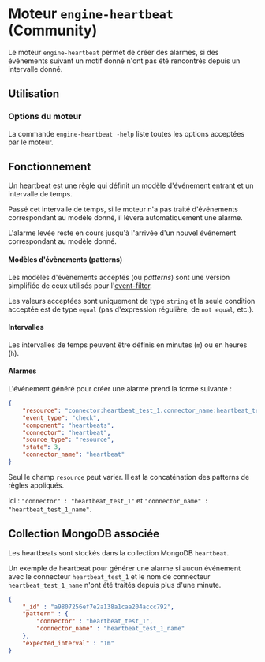 # Moteur `engine-heartbeat` (Community)

Le moteur `engine-heartbeat` permet de créer des alarmes, si des événements suivant un motif donné n'ont pas été rencontrés depuis un intervalle donné.

## Utilisation

### Options du moteur

La commande `engine-heartbeat -help` liste toutes les options acceptées par le moteur.

## Fonctionnement

Un heartbeat est une règle qui définit un modèle d'événement entrant et un intervalle de temps.

Passé cet intervalle de temps, si le moteur n'a pas traité d'événements correspondant au modèle donné, il lèvera automatiquement une alarme.

L'alarme levée reste en cours jusqu'à l'arrivée d'un nouvel événement correspondant au modèle donné.

#### Modèles d'évènements (patterns)

Les modèles d'évènements acceptés (ou *patterns*) sont une version simplifiée de ceux utilisés pour l'[event-filter](moteur-che-event_filter.md).

Les valeurs acceptées sont uniquement de type `string` et la seule condition acceptée est de type `equal` (pas d'expression régulière, de `not equal`, etc.).

#### Intervalles

Les intervalles de temps peuvent être définis en minutes (`m`) ou en heures (`h`).

#### Alarmes

L'événement généré pour créer une alarme prend la forme suivante :

```json
{
	"resource": "connector:heartbeat_test_1.connector_name:heartbeat_test_1_name",
	"event_type": "check",
	"component": "heartbeats",
	"connector": "heartbeat",
	"source_type": "resource",
	"state": 3,
	"connector_name": "heartbeat"
}
```

Seul le champ `resource` peut varier. Il est la concaténation des patterns de règles appliqués.

Ici : `"connector" : "heartbeat_test_1"` et `"connector_name" : "heartbeat_test_1_name"`.

## Collection MongoDB associée

Les heartbeats sont stockés dans la collection MongoDB `heartbeat`.

Un exemple de heartbeat pour générer une alarme si aucun événement avec le connecteur `heartbeat_test_1` et le nom de connecteur `heartbeat_test_1_name` n'ont été traités depuis plus d'une minute.

```json
{
    "_id" : "a9807256ef7e2a138a1caa204accc792",
    "pattern" : {
        "connector" : "heartbeat_test_1",
        "connector_name" : "heartbeat_test_1_name"
    },
    "expected_interval" : "1m"
}
```
